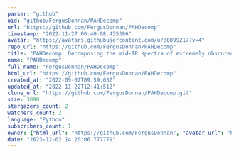 ```yaml
---
parser: "github"
uid: "github/FergusDonnan/PAHDecomp"
url: "https://github.com/FergusDonnan/PAHDecomp"
timestamp: "2022-11-27 00:40:08.435396"
avatar: "https://avatars.githubusercontent.com/u/80899217?v=4"
repo_url: "https://github.com/FergusDonnan/PAHDecomp"
title: "PAHDecomp: Decomposing the mid-IR spectra of extremely obscured galaxies."
name: "PAHDecomp"
full_name: "FergusDonnan/PAHDecomp"
html_url: "https://github.com/FergusDonnan/PAHDecomp"
created_at: "2022-09-07T09:59:03Z"
updated_at: "2022-11-22T12:41:51Z"
clone_url: "https://github.com/FergusDonnan/PAHDecomp.git"
size: 3890
stargazers_count: 2
watchers_count: 2
language: "Python"
subscribers_count: 1
owner: {"html_url": "https://github.com/FergusDonnan", "avatar_url": "https://avatars.githubusercontent.com/u/80899217?v=4", "login": "FergusDonnan", "type": "User"}
date: "2023-12-02 14:20:06.777779"
---
```

